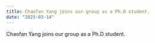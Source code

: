 ```yaml
---
title: Chaofan Yang joins our group as a Ph.D student.
date: "2023-03-14"
---
```


Chaofan Yang joins our group as a Ph.D student.
